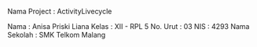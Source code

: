 Nama Project : ActivityLivecycle


Nama         : Anisa Priski Liana
Kelas        : XII - RPL 5
No. Urut     : 03
NIS          : 4293
Nama Sekolah : SMK Telkom Malang
